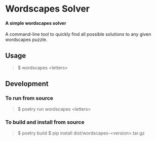 # Wordscapes Solver
#### A simple wordscapes solver

A command-line tool to quickly find all possible solutions to any given wordscapes puzzle.

## Usage
> $ wordscapes &lt;letters&gt;

## Development

### To run from source
> $ poetry run wordscapes &lt;letters&gt;

### To build and install from source
> $ poetry build
> $ pip install dist/wordscapes-&lt;version&gt;.tar.gz
